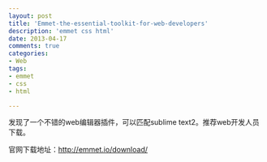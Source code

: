 ```yaml
---
layout: post
title: 'Emmet-the-essential-toolkit-for-web-developers'
description: 'emmet css html'
date: 2013-04-17
comments: true
categories:
- Web
tags:
- emmet
- css
- html

---
```


发现了一个不错的web编辑器插件，可以匹配sublime text2。推荐web开发人员下载。

官网下载地址：http://emmet.io/download/


